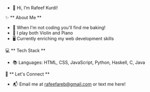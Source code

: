 - 👋 Hi, I’m Rafeef Kurdi!

✨ ** About Me **
- 🍰 When I'm not coding you'll find me baking!
- 🎻 I play both Violin and Piano
- 🖥️ Currently enriching my web development skills


💻 ** Tech Stack **
- 📚 Languages: HTML, CSS, JavaScript, Python, Haskell, C, Java

🤝 ** Let's Connect **
- 📬 Email me at rafeefareb@gmail.com or text me here!
  
